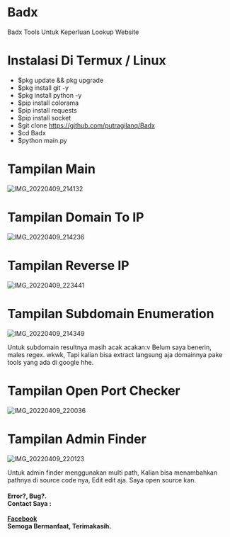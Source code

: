 # Badx
Badx Tools Untuk Keperluan Lookup Website
# Instalasi Di Termux / Linux
- $pkg update && pkg upgrade
- $pkg install git -y
- $pkg install python -y
- $pip install colorama
- $pip install requests
- $pip install socket
- $git clone https://github.com/putragilanq/Badx
- $cd Badx
- $python main.py

# Tampilan Main

![IMG_20220409_214132](https://user-images.githubusercontent.com/89762138/162580751-547a8190-2ae8-42db-8d5f-83bb30981e59.jpg)

# Tampilan Domain To IP

![IMG_20220409_214236](https://user-images.githubusercontent.com/89762138/162580787-a72b72c6-4a1b-4bb7-a65d-dee7d54a6cbd.jpg)

# Tampilan Reverse IP

![IMG_20220409_223441](https://user-images.githubusercontent.com/89762138/162580870-394f1d97-9183-4292-bddf-e550f0d57453.jpg)

# Tampilan Subdomain Enumeration

![IMG_20220409_214349](https://user-images.githubusercontent.com/89762138/162580892-f396bb1e-38e5-43e8-b233-432b968f3e88.jpg)

<p>Untuk subdomain resultnya masih acak acakan:v Belum saya benerin, males regex. wkwk, Tapi kalian bisa extract langsung aja domainnya pake tools yang ada di google hhe.</p>

# Tampilan Open Port Checker

![IMG_20220409_220036](https://user-images.githubusercontent.com/89762138/162580919-793d662d-0cfd-404c-b669-9fcccaa9dfa7.jpg)

# Tampilan Admin Finder

![IMG_20220409_220123](https://user-images.githubusercontent.com/89762138/162580951-3f1f7671-9dd4-4adf-b653-c2a8df045b6a.jpg)

<p>Untuk admin finder menggunakan multi path, Kalian bisa menambahkan pathnya di source code nya, Edit edit aja. Saya open source kan.</p>

<h4>Error?, Bug?. <br> Contact Saya : <br><br> <a href="https://www.facebook.com/putragilanq" target="_blank">Facebook</a><br>Semoga Bermanfaat, Terimakasih.</h4>
